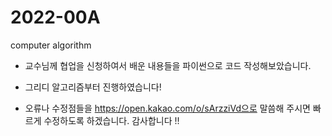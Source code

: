# 2022-00A
computer algorithm

- 교수님께 협업을 신청하여서 배운 내용들을 파이썬으로 코드 작성해보았습니다.
- 그리디 알고리즘부터 진행하였습니다!

- 오류나 수정점들을 https://open.kakao.com/o/sArzziVd으로 말씀해 주시면 빠르게 수정하도록 하겠습니다. 감사합니다 !!
